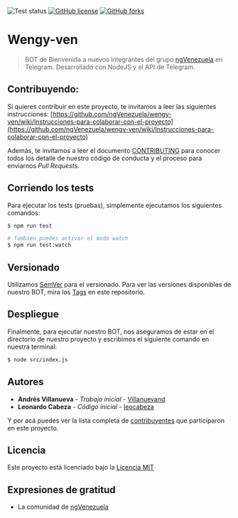 ![Test status](https://circleci.com/gh/ngVenezuela/wengy-ven/tree/develop.svg?style=shield&circle-token=:circle-token)
[![GitHub license](https://img.shields.io/badge/license-MIT-blue.svg)](https://raw.githubusercontent.com/ngVenezuela/wengy-ven/develop/LICENSE)
[![GitHub forks](https://img.shields.io/github/forks/ngVenezuela/wengy-ven.svg)](https://github.com/ngVenezuela/wengy-ven/network)

# Wengy-ven

> BOT de Bienvenida a nuevos integrantes del grupo [ngVenezuela](https://t.me/ngvenezuela)
en Telegram. Desarrollado con NodeJS y el API de Telegram.

## Contribuyendo:

Si quieres contribuir en este proyecto, te invitamos a leer las siguientes instrucciones: [https://github.com/ngVenezuela/wengy-ven/wiki/Instrucciones-para-colaborar-con-el-proyecto](https://github.com/ngVenezuela/wengy-ven/wiki/Instrucciones-para-colaborar-con-el-proyecto)

Además, te invitamos a leer el documento [CONTRIBUTING](.github/CONTRIBUTING.md) para conocer todos los detalle de nuestro código de conducta y el proceso para enviarnos _Pull Requests_.

## Corriendo los tests

Para ejecutar los tests (pruebas), simplemente ejecutamos los siguientes comandos:

```bash
$ npm run test

# También puedes activar el modo watch
$ npm run test:watch
```

## Versionado

Utilizamos [SemVer](http://semver.org/lang/es/) para el versionado. Para ver las versiones disponibles de nuestro BOT, mira los [Tags](https://github.com/ngVenezuela/wengy-ven/tags) en este repositorio.

## Despliegue

Finalmente, para ejecutar nuestro BOT, nos aseguramos de estar en el directorio de nuestro proyecto y escribimos el siguiente comando en nuestra terminal:

```bash
$ node src/index.js
```

## Autores

* **Andrés Villanueva** - *Trabajo inicial* - [Villanuevand](https://github.com/Villanuevand)
* **Leonardo Cabeza** - *Código inicial* - [leocabeza](https://github.com/leocabeza)

Y por acá puedes ver la lista completa de [contribuyentes](https://github.com/ngVenezuela/wengy-ven/graphs/contributors) que participaron en este proyecto.

## Licencia

Este proyecto está licenciado bajo la [Licencia MIT](https://github.com/ngVenezuela/wengy-ven/blob/master/LICENSE)

## Expresiones de gratitud

* La comunidad de [ngVenezuela](https://github.com/orgs/ngVenezuela/people)
